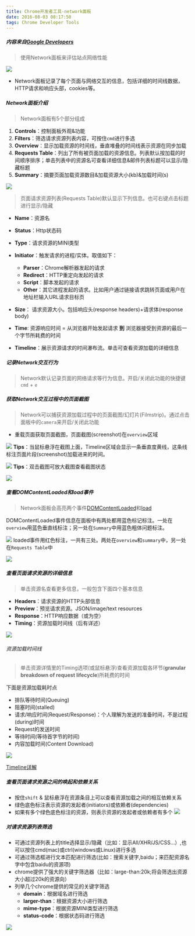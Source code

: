 ```yaml
---
title: Chrome开发者工具-network面板
date: 2016-08-03 08:17:50
tags: Chrome Developer Tools
---
```


##### 内容来自[Google Developers](https://developers.google.com/web/tools/chrome-devtools/profile/network-performance/resource-loading?utm_source=dcc&utm_medium=redirect&utm_campaign=2016q3)

> 使用Network面板来评估站点网络性能

![](http://s17.mogucdn.com/p2/160802/upload_38kd0gf4c2kg42d5ll7cba0c6hjkb_1400x713.png)

* Network面板记录了每个页面与网络交互的信息，包括详细的时间线数据，HTTP请求和响应头部，cookies等。

##### Network面板介绍
> Network面板有5个部分组成  

1. **Controls**：控制面板外观&功能
2. **Filters**：筛选请求资源列表内容，可按住`cmd`进行多选
3. **Overview**：显示加载资源的时间线，垂直堆叠的时间线表示资源在同步加载
4. **Requests Table**：列出了所有被页面加载的资源信息。列表默认按加载的时间顺序排序；单击列表中的资源名可查看详细信息&邮件列表标题可以显示/隐藏标题
5. **Summary**：摘要页面加载资源数目&加载资源大小(kb)&加载时间(s)  

![](https://developers.google.com/web/tools/chrome-devtools/profile/network-performance/imgs/panes.png)
>页面请求资源列表(Requests Table)默认显示下列信息。也可右键点击标题进行显示/隐藏  

* **Name**：资源名
* **Status**：Http状态码
* **Type**：请求资源的MINI类型
* **Initiator**：触发请求的进程/实体。取值如下：
    * **Parser**：Chrome解析器发起的请求
    * **Redirect**：HTTP重定向发起的请求
    * **Script**：脚本发起的请求
    * **Other**：其它进程发起的请求。比如用户通过链接请求跳转页面或用户在地址栏输入URL请求目标页
* **Size**： 请求资源大小。包括响应头(response headers)+请求体(response body)
* **Time**: 资源响应时间 = 从浏览器开始发起请求 **到** 浏览器接受到资源的最后一个字节所耗费的时间

* **Timeline**：展示资源请求的时间瀑布流。单击可查看资源加载的详细信息


##### 记录Network交互行为
> Network默认记录页面的网络请求等行为信息。开启/关闭此功能的快捷键`cmd` + `e`

##### 获取Network交互过程中的页面截图
>Network可以捕获资源加载过程中的页面截图/幻灯片(Filmstrip)。通过点击面板中的`camera`来开启/关闭此功能  

* 重载页面获取页面截图，页面截图(screenshot)在`overview`区域  

![](https://developers.google.com/web/tools/chrome-devtools/profile/network-performance/imgs/filmstrip.png)
**Tips**：当鼠标悬浮在截图上面，Timeline区域会显示一条垂直度黄线，这条线标注页面片段(screenshot)加载进来的时间。  

![](https://developers.google.com/web/tools/chrome-devtools/profile/network-performance/imgs/filmstrip-timeline-overlay.png)
**Tips**：双击截图可放大截图查看截图状态  

![](https://developers.google.com/web/tools/chrome-devtools/profile/network-performance/imgs/filmstrip-zoom.png)

##### 查看DOMContentLoaded和load事件
>Network面板会高亮两个事件[DOMContentLoaded](https://developer.mozilla.org/en-US/docs/Web/Events/DOMContentLoaded)和[load](https://developer.mozilla.org/en-US/docs/Web/Events/load)

DOMContentLoaded事件信息在面板中有两处都用蓝色标记标注。一处在`overview`用蓝色垂直线标注；另一处在`Summary`中用蓝色粗体问题标注。  

![](https://developers.google.com/web/tools/chrome-devtools/profile/network-performance/imgs/domcontentloaded.png)
loaded事件用红色标注，一共有三处。两处在`overview`和`summary`中，另一处在`Requests Table`中  

![](https://developers.google.com/web/tools/chrome-devtools/profile/network-performance/imgs/load.png)

#####  查看页面请求资源的详细信息
> 单击资源名查看更多信息，一般包含下面四个基本信息  

* **Headers**：请求资源的HTTP头部信息
* **Preview**：预览请求资源。JSON/image/text resources
* **Response**：HTTP响应数据（或为空）
* **Timing**：资源加载时间线（后有详述）  

![](https://developers.google.com/web/tools/chrome-devtools/profile/network-performance/imgs/network-headers.png)


###### 资源加载时间线
>单击资源详情里的Timing选项(或鼠标悬浮)查看资源加载各环节(**granular breakdown of request lifecycle**)所耗费的时间  

下面是资源加载耗时点
* 排队等待时间(Queuing)
* 阻塞时间(stalled)
* 请求/响应时间(Request/Response)：个人理解为发送的准备时间，不是过程(during)时间
* Request的发送时间
* 等待时间(等待首字节的时间)
* 内容加载时间(Content Download)  

![](https://developers.google.com/web/tools/chrome-devtools/profile/network-performance/imgs/timing-tab.png)

[Timeline详解](https://developers.google.com/web/tools/chrome-devtools/profile/network-performance/understanding-resource-timing)


##### 查看页面请求资源之间的唤起和依赖关系

* 按住`shift` & 鼠标悬浮在资源条目上可以查看资源加载之间的相互依赖关系
* 绿色底色标注表示资源的发起者(initiators)或依赖者(dependencies)
* 如果有多个绿色底色标注的资源，则表示资源的发起者或依赖者有多个
![](https://developers.google.com/web/tools/chrome-devtools/profile/network-performance/imgs/initiators-dependencies.png)

##### 对请求资源列表筛选

* 可通过资源列表上的title选择显示/隐藏（比如：显示All/XHR/JS/CSS...）,也可以按住cmd(mac)或ctrl(windows或Linux)进行多选
* 可通过筛选框进行文本匹配进行筛选(比如：搜索关键字,baidu；来匹配资源名字中包含baidu的资源项)
* chrome提供了强大的关键字筛选器（比如：large-than:20k;将会筛选出资源大小超过20k的资源向）
* 列举几个chrome提供的常见的关键字筛选
    * **domain**：根据域名进行筛选
    * **larger-than**：根据资源大小进行筛选
    * **mime-type**：根据资源MINI类型进行筛选
    * **status-code**：根据状态码进行筛选

![](https://developers.google.com/web/tools/chrome-devtools/profile/network-performance/imgs/larger-than.png)



